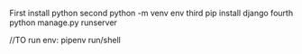 First install python
second python -m venv env
third pip install django
fourth python manage.py runserver

//TO run env: pipenv run/shell
